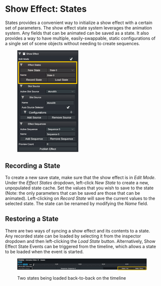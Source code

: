 # Show Effect: States

States provides a convenient way to initialize a show effect with a certain set of parameters. The show effect state system leverages the animation system. Any fields that can be animated can be saved as a state. It also provides a way to have multiple, easily-swappable, static configurations of a single set of scene objects without needing to create sequences.

<figure><img src="../../../.gitbook/assets/Show_Effect_State_Panel.png" alt="" width="200"><figcaption></figcaption></figure>

## Recording a State

To create a new save state, make sure that the show effect is in _Edit Mode_. Under the _Effect States_ dropdown, left-click _New State_ to create a new, unpopulated state cache. Set the values that you wish to save to the state (Note: the only parameters that can be saved are those that can be animated). Left-clicking on _Record State_ will save the current values to the selected state. The state can be renamed by modifying the _Name_ field.

## Restoring a State

There are two ways of syncing a show effect and its contents to a state. Any recorded state can be loaded by selecting it from the inspector dropdown and then left-clicking the _Load State_ button. Alternatively, Show Effect State Events can be triggered from the timeline, which allows a state to be loaded when the event is started.

<figure><img src="../../../.gitbook/assets/Screenshot 2024-08-18 000403 (1).png" alt=""><figcaption><p>Two states being loaded back-to-back on the timeline</p></figcaption></figure>
